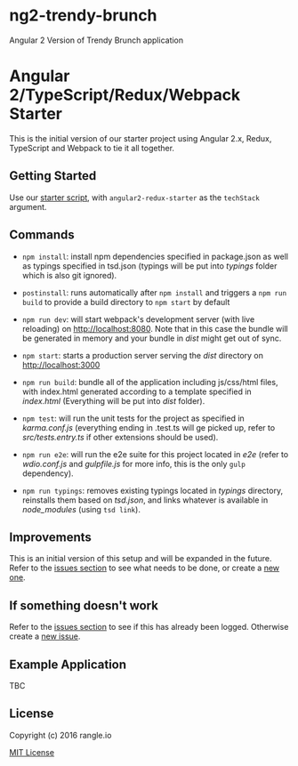 
# ng2-trendy-brunch
Angular 2 Version of Trendy Brunch application

# Angular 2/TypeScript/Redux/Webpack Starter

This is the initial version of our starter project using Angular 2.x, Redux, TypeScript and Webpack to tie it all together.

## Getting Started

Use our [starter script](https://www.npmjs.com/package/rangle-starter), with
`angular2-redux-starter` as the `techStack` argument.

## Commands

* `npm install`: install npm dependencies specified in package.json as well as typings specified in tsd.json (typings will be put into *typings* folder which is also git ignored).
* `postinstall`: runs automatically after `npm install` and triggers a `npm run build` to provide a build directory to `npm start` by default

* `npm run dev`: will start webpack's development server (with live reloading) on [http://localhost:8080](http://localhost:8080). Note that in this case the bundle will be generated in memory and your bundle in *dist* might get out of sync.
* `npm start`: starts a production server serving the *dist* directory on [http://localhost:3000](http://localhost:3000)

* `npm run build`: bundle all of the application including js/css/html files, with index.html generated according to a template specified in *index.html* (Everything will be put into *dist* folder).
* `npm test`: will run the unit tests for the project as specified in *karma.conf.js* (everything ending in .test.ts will ge picked up, refer to *src/tests.entry.ts* if other extensions should be used).
* `npm run e2e`: will run the e2e suite for this project located in *e2e* (refer to *wdio.conf.js* and *gulpfile.js* for more info, this is the only `gulp` dependency).
* `npm run typings`: removes existing typings located in *typings* directory, reinstalls them based on *tsd.json*, and links whatever is available in *node_modules* (using `tsd link`).

## Improvements

This is an initial version of this setup and will be expanded in the future. Refer to the [issues section](https://github.com/rangle/angular2-redux-starter/issues) to see what needs to be done, or create a [new one](https://github.com/rangle/angular2-redux-starter/issues/new).

## If something doesn't work

Refer to the [issues section](https://github.com/rangle/angular2-redux-starter/issues) to see if this has already been logged. Otherwise create a [new issue](https://github.com/rangle/angular2-redux-starter/issues/new).

## Example Application

TBC

## License

Copyright (c) 2016 rangle.io

[MIT License][MIT]

[MIT]: ./LICENSE "Mit License"
